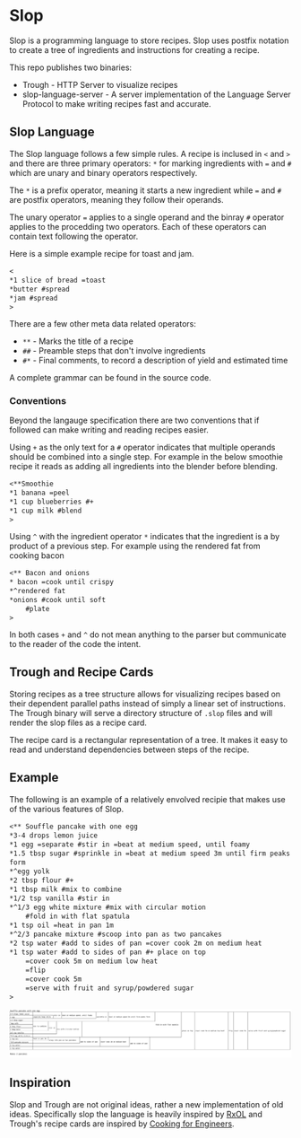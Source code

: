 # Slop

Slop is a programming language to store recipes.
Slop uses postfix notation to create a tree of ingredients and instructions for creating a recipe.

This repo publishes two binaries:

* Trough - HTTP Server to visualize recipes
* slop-language-server - A server implementation of the Language Server Protocol to make writing recipes fast and accurate.

## Slop Language

The Slop language follows a few simple rules.
A recipe is inclused in `<` and `>` and there are three primary operators: `*` for marking ingredients with `=` and `#` which are unary and binary operators respectively.

The `*` is a prefix operator, meaning it starts a new ingredient while `=` and `#` are postfix operators, meaning they follow their operands.

The unary operator `=` applies to a single operand and the binray `#` operator applies to the procedding two operators.
Each of these operators can contain text following the operator.

Here is a simple example recipe for toast and jam.

    <
    *1 slice of bread =toast
    *butter #spread
    *jam #spread
    >

There are a few other meta data related operators:

* `**` - Marks the title of a recipe
* `##` - Preamble steps that don't involve ingredients
* `#*` - Final comments, to record a description of yield and estimated time

A complete grammar can be found in the source code.


### Conventions

Beyond the langauge specification there are two conventions that if followed can make writing and reading recipes easier.

Using `+` as the only text for a `#` operator indicates that multiple operands should be combined into a single step.
For example in the below smoothie recipe it reads as adding all ingredients into the blender before blending.

    <**Smoothie
    *1 banana =peel
    *1 cup blueberries #+
    *1 cup milk #blend
    >


Using `^` with the ingredient operator `*` indicates that the ingredient is a by product of a previous step.
For example using the rendered fat from cooking bacon

    <** Bacon and onions
    * bacon =cook until crispy
    *^rendered fat
    *onions #cook until soft
        #plate
    >

In both cases `+` and `^` do not mean anything to the parser but communicate to the reader of the code the intent.

## Trough and Recipe Cards

Storing recipes as a tree structure allows for visualizing recipes based on their dependent parallel paths instead of simply a linear set of instructions.
The Trough binary will serve a directory structure of `.slop` files and will render the slop files as a recipe card.

The recipe card is a rectangular representation of a tree. It makes it easy to read and understand dependencies between steps of the recipe.

## Example

The following is an example of a relatively envolved recipie that makes use of the various features of Slop.

    <** Souffle pancake with one egg
    *3-4 drops lemon juice
    *1 egg =separate #stir in =beat at medium speed, until foamy
    *1.5 tbsp sugar #sprinkle in =beat at medium speed 3m until firm peaks form
    *^egg yolk
    *2 tbsp flour #+
    *1 tbsp milk #mix to combine
    *1/2 tsp vanilla #stir in
    *^1/3 egg white mixture #mix with circular motion
        #fold in with flat spatula
    *1 tsp oil =heat in pan 1m
    *^2/3 pancake mixture #scoop into pan as two pancakes
    *2 tsp water #add to sides of pan =cover cook 2m on medium heat
    *1 tsp water #add to sides of pan #+ place on top
        =cover cook 5m on medium low heat
        =flip
        =cover cook 5m
        =serve with fruit and syrup/powdered sugar
    >



![Souffle Pancake Recipe Card](./souffle_pancake.svg)

## Inspiration

Slop and Trough are not original ideas, rather a new implementation of old ideas.
Specifically slop the language is heavily inspired by [RxOL](https://web.archive.org/web/20021105191447/http://anthus.com/Recipes/CompCook.html) and Trough's recipe cards are inspired by [Cooking for Engineers](http://www.cookingforengineers.com/).


